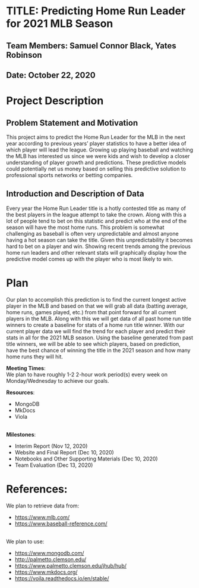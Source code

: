 # TITLE: Predicting Home Run Leader for 2021 MLB Season
## Team Members: Samuel Connor Black, Yates Robinson
## Date: October 22, 2020

# Project Description
## Problem Statement and Motivation
This project aims to predict the Home Run Leader for the MLB in the next year according to previous years’ player statistics to have a better idea of which player will lead the league. Growing up playing baseball and watching the MLB has interested us since we were kids and wish to develop a closer understanding of player growth and predictions. These predictive models could potentially net us money based on selling this predictive solution to professional sports networks or betting companies.

## Introduction and Description of Data
Every year the Home Run Leader title is a hotly contested title as many of the best players in the league attempt to take the crown. Along with this a lot of people tend to bet on this statistic and predict who at the end of the season will have the most home runs. This problem is somewhat challenging as baseball is often very unpredictable and almost anyone having a hot season can take the title. Given this unpredictability it becomes hard to bet on a player and win. Showing recent trends among the previous home run leaders and other relevant stats will graphically display how the predictive model comes up with the player who is most likely to win.

# Plan
Our plan to accomplish this prediction is to find the current longest active player in the MLB and based on that we will grab all data (batting average, home runs, games played, etc.) from that point forward for all current players in the MLB. Along with this we will get data of all past home run title winners to create a baseline for stats of a home run title winner. With our current player data we will find the trend for each player and predict their stats in all for the 2021 MLB season. Using the baseline generated from past title winners, we will be able to see which players, based on prediction, have the best chance of winning the title in the 2021 season and how many home runs they will hit. <br>

**Meeting Times**: <br>
We plan to have roughly 1-2 2-hour work period(s) every week on Monday/Wednesday to achieve our goals. <br>

**Resources**: 
* MongoDB <br>
* MkDocs <br>
* Viola <br> <br>

**Milestones**: 
* Interim Report (Nov 12, 2020) <br>
* Website and Final Report (Dec 10, 2020) <br>
* Notebooks and Other Supporting Materials (Dec 10, 2020) <br>
* Team Evaluation (Dec 13, 2020) <br>
 

# References:
We plan to retrieve data from: 
* https://www.mlb.com/ <br>
* https://www.baseball-reference.com/ <br> <br> 

We plan to use: 
* https://www.mongodb.com/ <br>
* http://palmetto.clemson.edu/ <br>
* https://www.palmetto.clemson.edu/jhub/hub/ <br>
* https://www.mkdocs.org/ <br>
* https://voila.readthedocs.io/en/stable/ <br>

